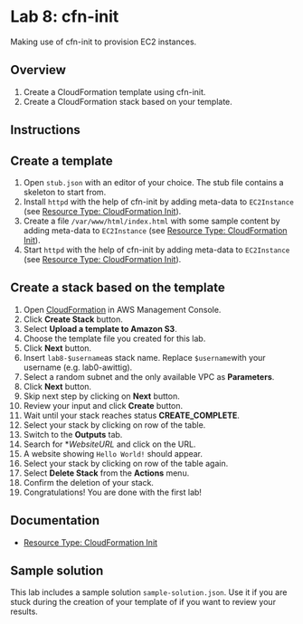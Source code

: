 # Lab 8: cfn-init

Making use of cfn-init to provision EC2 instances.

## Overview
1. Create a CloudFormation template using cfn-init.
1. Create a CloudFormation stack based on your template.

## Instructions

## Create a template
1. Open ``stub.json`` with an editor of your choice. The stub file contains a skeleton to start from.
1. Install ``httpd`` with the help of cfn-init by adding meta-data to ``EC2Instance`` (see [Resource Type: CloudFormation Init](http://docs.aws.amazon.com/AWSCloudFormation/latest/UserGuide/aws-resource-init.html)).
1. Create a file ``/var/www/html/index.html`` with some sample content by adding meta-data to ``EC2Instance`` (see [Resource Type: CloudFormation Init](http://docs.aws.amazon.com/AWSCloudFormation/latest/UserGuide/aws-resource-init.html)).
1. Start ``httpd`` with the help of cfn-init by adding meta-data to ``EC2Instance`` (see [Resource Type: CloudFormation Init](http://docs.aws.amazon.com/AWSCloudFormation/latest/UserGuide/aws-resource-init.html)).


## Create a stack based on the template
1. Open [CloudFormation](https://console.aws.amazon.com/cloudformation) in AWS Management Console.
1. Click **Create Stack** button.
1. Select **Upload a template to Amazon S3**.
1. Choose the template file you created for this lab.
1. Click **Next** button.
1. Insert ``lab8-$username``as stack name. Replace ``$username``with your username (e.g. lab0-awittig).
1. Select a random subnet and the only available VPC as **Parameters**.
1. Click **Next** button.
1. Skip next step by clicking on **Next** button.
1. Review your input and click **Create** button.
1. Wait until your stack reaches status **CREATE_COMPLETE**.
1. Select your stack by clicking on row of the table.
1. Switch to the **Outputs** tab.
1. Search for **WebsiteURL* and click on the URL.
1. A website showing ``Hello World!`` should appear.
1. Select your stack by clicking on row of the table again.
1. Select **Delete Stack** from the **Actions** menu.
1. Confirm the deletion of your stack.
1. Congratulations! You are done with the first lab!

## Documentation
* [Resource Type: CloudFormation Init](http://docs.aws.amazon.com/AWSCloudFormation/latest/UserGuide/aws-resource-init.html)

## Sample solution
This lab includes a sample solution ``sample-solution.json``. Use it if you are stuck during the creation of your template of if you want to review your results.
